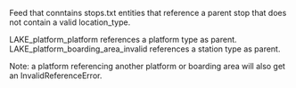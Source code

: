 Feed that conntains stops.txt entities that reference a parent stop that does not contain a valid location_type. 

LAKE_platform_platform references a platform type as parent.
LAKE_platform_boarding_area_invalid references a station type as parent.

Note: a platform referencing another platform or boarding area will also get an InvalidReferenceError.